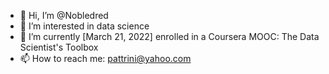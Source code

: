 - 👋 Hi, I’m @Nobledred
- 👀 I’m interested in data science
- 🌱 I’m currently [March 21, 2022] enrolled in a Coursera MOOC: The Data Scientist's Toolbox
- 📫 How to reach me: pattrini@yahoo.com
